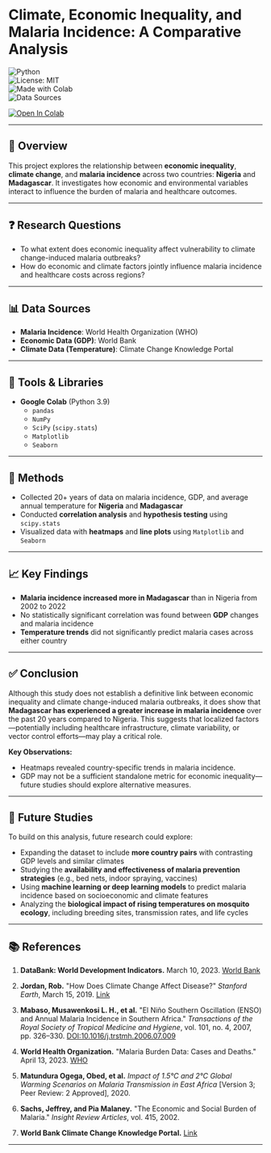 # Climate, Economic Inequality, and Malaria Incidence: A Comparative Analysis

![Python](https://img.shields.io/badge/Python-3.9-blue.svg)  
![License: MIT](https://img.shields.io/badge/License-MIT-yellow.svg)  
![Made with Colab](https://img.shields.io/badge/Made%20with-Google%20Colab-orange)  
![Data Sources](https://img.shields.io/badge/Data-WHO%20%7C%20World%20Bank%20%7C%20Climate%20Portal-lightgrey)

[![Open In Colab](https://colab.research.google.com/assets/colab-badge.svg)](https://colab.research.google.com/drive/1xk-ssvVu6Xt12-ILYX2zNBDjWJW-qs8o?usp=sharing)

---

## 📌 Overview

This project explores the relationship between **economic inequality**, **climate change**, and **malaria incidence** across two countries: **Nigeria** and **Madagascar**. It investigates how economic and environmental variables interact to influence the burden of malaria and healthcare outcomes.

---

## ❓ Research Questions

- To what extent does economic inequality affect vulnerability to climate change-induced malaria outbreaks?  
- How do economic and climate factors jointly influence malaria incidence and healthcare costs across regions?

---

## 📊 Data Sources

- **Malaria Incidence**: World Health Organization (WHO)  
- **Economic Data (GDP)**: World Bank  
- **Climate Data (Temperature)**: Climate Change Knowledge Portal

---

## 🧰 Tools & Libraries

- **Google Colab** (Python 3.9)  
  - `pandas`  
  - `NumPy`  
  - `SciPy` (`scipy.stats`)  
  - `Matplotlib`  
  - `Seaborn`

---

## 🧪 Methods

- Collected 20+ years of data on malaria incidence, GDP, and average annual temperature for **Nigeria** and **Madagascar**  
- Conducted **correlation analysis** and **hypothesis testing** using `scipy.stats`  
- Visualized data with **heatmaps** and **line plots** using `Matplotlib` and `Seaborn`

---

## 📈 Key Findings

- **Malaria incidence increased more in Madagascar** than in Nigeria from 2002 to 2022  
- No statistically significant correlation was found between **GDP** changes and malaria incidence  
- **Temperature trends** did not significantly predict malaria cases across either country

---

## ✅ Conclusion

Although this study does not establish a definitive link between economic inequality and climate change-induced malaria outbreaks, it does show that **Madagascar has experienced a greater increase in malaria incidence** over the past 20 years compared to Nigeria. This suggests that localized factors—potentially including healthcare infrastructure, climate variability, or vector control efforts—may play a critical role.

**Key Observations:**
- Heatmaps revealed country-specific trends in malaria incidence.  
- GDP may not be a sufficient standalone metric for economic inequality—future studies should explore alternative measures.

---

## 🔮 Future Studies

To build on this analysis, future research could explore:
- Expanding the dataset to include **more country pairs** with contrasting GDP levels and similar climates  
- Studying the **availability and effectiveness of malaria prevention strategies** (e.g., bed nets, indoor spraying, vaccines)  
- Using **machine learning or deep learning models** to predict malaria incidence based on socioeconomic and climate features  
- Analyzing the **biological impact of rising temperatures on mosquito ecology**, including breeding sites, transmission rates, and life cycles

---

## 📚 References

1. **DataBank: World Development Indicators.** March 10, 2023. [World Bank](https://databank.worldbank.org/source/world-development-indicators#)

2. **Jordan, Rob.** "How Does Climate Change Affect Disease?" *Stanford Earth*, March 15, 2019. [Link](https://earth.stanford.edu/news/how-does-climate-change-affect-disease)

3. **Mabaso, Musawenkosi L. H., et al.** "El Niño Southern Oscillation (ENSO) and Annual Malaria Incidence in Southern Africa." *Transactions of the Royal Society of Tropical Medicine and Hygiene*, vol. 101, no. 4, 2007, pp. 326–330. [DOI:10.1016/j.trstmh.2006.07.009](https://dx.doi.org/10.1016/j.trstmh.2006.07.009)

4. **World Health Organization.** "Malaria Burden Data: Cases and Deaths." April 13, 2023. [WHO](https://www.who.int/data/gho/data/themes/topics/topic-details/GHO/malaria-cases-deaths)

5. **Matundura Ogega, Obed, et al.** *Impact of 1.5°C and 2°C Global Warming Scenarios on Malaria Transmission in East Africa* [Version 3; Peer Review: 2 Approved], 2020.

6. **Sachs, Jeffrey, and Pia Malaney.** "The Economic and Social Burden of Malaria." *Insight Review Articles*, vol. 415, 2002.

7. **World Bank Climate Change Knowledge Portal.** [Link](https://climateknowledgeportal.worldbank.org/download-data)

---
